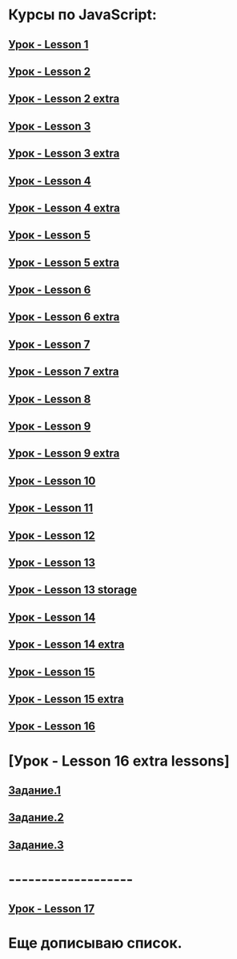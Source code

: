 # Курсы по JavaScript:

## [Урок - Lesson 1](https://github.com/Igromant/Practice/tree/lesson01)

## [Урок - Lesson 2](https://github.com/Igromant/Practice/tree/lesson02)

## [Урок - Lesson 2 extra](https://github.com/Igromant/Practice/tree/lesson02.ex)

## [Урок - Lesson 3](https://github.com/Igromant/Practice/tree/lesson03)

## [Урок - Lesson 3 extra](https://github.com/Igromant/Practice/tree/lesson03.ex)

## [Урок - Lesson 4](https://github.com/Igromant/Practice/tree/lesson04)

## [Урок - Lesson 4 extra](https://github.com/Igromant/Practice/tree/lesson04.ex)

## [Урок - Lesson 5](https://github.com/Igromant/Practice/tree/lesson05)

## [Урок - Lesson 5 extra](https://github.com/Igromant/Practice/tree/lesson05.ex2)

## [Урок - Lesson 6](https://github.com/Igromant/Practice/tree/lesson06)

## [Урок - Lesson 6 extra](https://github.com/Igromant/Practice/tree/lesson06.ex)

## [Урок - Lesson 7](https://github.com/Igromant/Practice/tree/lesson07)

## [Урок - Lesson 7 extra](https://github.com/Igromant/Practice/tree/lesson07.ex)

## [Урок - Lesson 8](https://github.com/Igromant/Practice/tree/lesson08)

## [Урок - Lesson 9](https://github.com/Igromant/Practice/tree/lesson09)

## [Урок - Lesson 9 extra](https://github.com/Igromant/Practice/tree/lesson09.ex)

## [Урок - Lesson 10](https://github.com/Igromant/Practice/tree/lesson10)

## [Урок - Lesson 11](https://github.com/Igromant/Practice/tree/lesson11)

## [Урок - Lesson 12](https://github.com/Igromant/Practice/tree/lesson12)

## [Урок - Lesson 13](https://github.com/Igromant/Practice/tree/lesson13)

## [Урок - Lesson 13 storage](https://github.com/Igromant/Practice/tree/lesson13-storage)

## [Урок - Lesson 14](https://github.com/Igromant/Practice/tree/lesson14)

## [Урок - Lesson 14 extra](https://github.com/Igromant/Practice/tree/lesson14.ex)

## [Урок - Lesson 15](https://github.com/Igromant/Practice/tree/lesson15)

## [Урок - Lesson 15 extra](https://github.com/Igromant/Practice/tree/lesson15.ex)

## [Урок - Lesson 16](https://github.com/Igromant/Practice/tree/lesson16)

# [Урок - Lesson 16 extra lessons]
## [Задание.1](https://codepen.io/igromant/pen/oNoLeVd)
## [Задание.2](https://codepen.io/igromant/pen/OJObqMV)
## [Задание.3](https://codepen.io/igromant/pen/YzENaXd)

# -------------------
## [Урок - Lesson 17](https://github.com/Igromant/Practice/tree/lesson17)


# Еще дописываю список.





